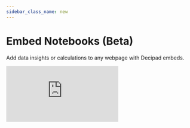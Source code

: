 ```yaml
---
sidebar_class_name: new
---
```


# Embed Notebooks (Beta)

Add data insights or calculations to any webpage with Decipad embeds.

 <div style={{position: 'relative', paddingBottom: '59.01639344262295%', height: 0}}>
   <iframe src="https://www.loom.com/embed/a24d7196e9f2443bbaa1788a5ee4546e?sid=aa1855d9-f4a8-4a91-80f9-37b9634b0a2d?hide_owner=true&hide_share=true&hide_title=true&hideEmbedTopBar=true" frameBorder={0} webkitallowfullscreen mozallowfullscreen allowFullScreen style={{position: 'absolute', top: 0, left: 0, width: '100%', height: '100%'}} />
 </div>

<br/>

## Embed Decipad Notebooks on other APPs
1. Click the `Share` button at the top of your notebook to open the sharing menu.
2. Select the `Publish` tab from the sharing menu and enable `Anyone with the link can view`. To hide blocks from embeds, use the option menu that appears when you hover over blocks and select `Hide from reader`.
3. Go to the `Embed` tab in the sharing menu, and click `Copy` to get the embed link.
4. Don't forget to republish your notebook when you make updates to ensure they show up in your embed.


#### Embed on Notion
  * Paste the Decipad embed link on notion and select `Create embed`.
  * Check out this [interactive Invoice Template](https://cord-wok-161.notion.site/Quick-Invoice-Calculator-c62577c04a2d4ed6bdcd8f13c558a98b) and [this Hourly Rate Proposal](https://www.notion.so/decipad/Hourly-Rate-Proposal-c8702370b9f041e1a3260e72e192320c). 

#### Embed on Monday.com
  * Open Monday.com and create a new Doc.
  * Add a new ["Embed everything"](https://support.monday.com/hc/en-us/articles/360002383219-The-Embed-Everything-Widget) widget and paste the Decipad embed link.

#### Embed on ClickUp
  * Open ClickUp and create a new Drashboard.
  * Add a new ["Custom Embed"](https://help.clickup.com/hc/en-us/articles/6312198759319-Embed-cards) card and paste the Decipad embed link.

#### Embed on Webflow
  * Adapt this HTML code by replacing YOUR-DECIPAD-EMBED-LINK with the embed link you got from Decipad.
  ```
  <iframe  style="border-radius:32px" 
  src="YOUR-DECIPAD-EMBED-LINK" width="100%" height="100%" 
  frameBorder="0"></iframe>
  ```
  * Open your Webflow project and add a ["Custom Code Embed"](https://university.webflow.com/lesson/custom-code-embed) block.
  * Add the adapted HTML code you just created to the ["Custom Code Embed"](https://university.webflow.com/lesson/custom-code-embed) block on Webflow.
  * Send an email to [support@decipad.com](mailto:support@decipad.com) to have your domain approved.

#### Embed on Github Pages
  * Adapt this HTML code by replacing YOUR-DECIPAD-EMBED-LINK with the embed link you got from Decipad.
  ```
  <iframe  style="border-radius:32px" 
  src="YOUR-DECIPAD-EMBED-LINK" width="100%" height="100%" 
  frameBorder="0"></iframe>
  ```
  * Send an email to support@decipad.com to have your domain approved.
  
#### Embed Decipad on a Custom Domain
  * We currently support embeds for custom domains on: Notion, Monday.com, ClickUp and Webflow. Please reach out to [support@decipad.com](mailto:support@decipad.com) to have your domain or website approved.

## Request other apps

Don’t see an app you want to embed on? Please reach out to [support@decipad.com](mailto:support@decipad.com) or use the Help Button at the bottom of your Decipad app to share your request and our team will try to accommodate.

## Embeds not loading

Make sure you have third-party cookies enabled in your browser for Decipad embeds to work.